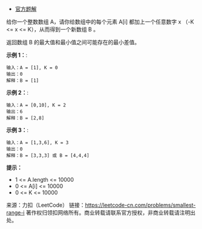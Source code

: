 * [官方题解](https://leetcode-cn.com/problems/smallest-range-i/solution/zui-xiao-chai-zhi-i-by-leetcode/)

给你一个整数数组 A，请你给数组中的每个元素 A[i] 都加上一个任意数字 x （-K <= x <= K），从而得到一个新数组 B 。

返回数组 B 的最大值和最小值之间可能存在的最小差值。

**示例 1：**:<br>
```
输入：A = [1], K = 0
输出：0
解释：B = [1]
```

**示例 2：**:<br>

```
输入：A = [0,10], K = 2
输出：6
解释：B = [2,8]
```

**示例 3：**:<br>

```
输入：A = [1,3,6], K = 3
输出：0
解释：B = [3,3,3] 或 B = [4,4,4]
```

**提示：** <br>
* 1 <= A.length <= 10000
* 0 <= A[i] <= 10000
* 0 <= K <= 10000


来源：力扣（LeetCode）
链接：https://leetcode-cn.com/problems/smallest-range-i
著作权归领扣网络所有。商业转载请联系官方授权，非商业转载请注明出处。